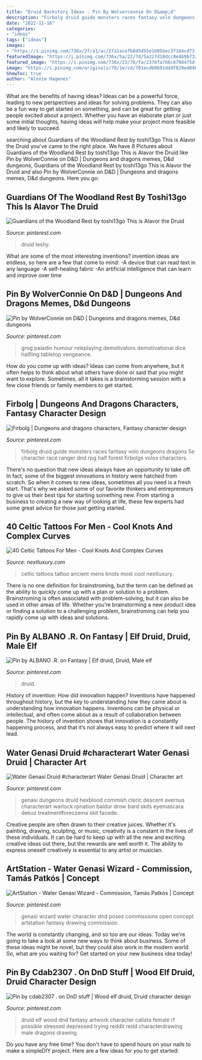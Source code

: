 ```yaml
---
title: "Druid Backstory Ideas : Pin By Wolverconnie On D&amp;d"
description: "Firbolg druid guide monsters races fantasy volo dungeons dragons 5e character race ranger dnd rpg half forest firbolgs volos characters"
date: "2022-11-16"
categories:
- "ideas"
tags: ["ideas"]
images:
- "https://i.pinimg.com/736x/2f/a1/ac/2fa1acefb8d5d55e1605bec37164cd73.jpg"
featuredImage: "https://i.pinimg.com/736x/5a/22/7d/5a227d10dcc8e4b9b7323015f262080b.jpg"
featured_image: "https://i.pinimg.com/736x/23/76/fa/2376fa766c679d475df705d54f0e9a8b.jpg"
image: "https://i.pinimg.com/originals/70/1e/cd/701ecdb0691dddf829ed840bdf5a0e20.jpg"
ShowToc: true
author: "Alexie Hagenes"
---
```



What are the benefits of having ideas?
Ideas can be a powerful force, leading to new perspectives and ideas for solving problems. They can also be a fun way to get started on something, and can be great for getting people excited about a project. Whether you have an elaborate plan or just some initial thoughts, having ideas will help make your project more feasible and likely to succeed.

	

		
searching about Guardians of the Woodland Rest by toshi13go This is Alavor the Druid you've came to the right place. We have 8 Pictures about Guardians of the Woodland Rest by toshi13go This is Alavor the Druid like Pin by WolverConnie on D&amp;D | Dungeons and dragons memes, D&amp;d dungeons, Guardians of the Woodland Rest by toshi13go This is Alavor the Druid and also Pin by WolverConnie on D&amp;D | Dungeons and dragons memes, D&amp;d dungeons. Here you go:
		
    
## Guardians Of The Woodland Rest By Toshi13go This Is Alavor The Druid

<img loading=lazy src="https://i.pinimg.com/736x/23/76/fa/2376fa766c679d475df705d54f0e9a8b.jpg" onerror="this.onerror=null;this.src='https://tse2.mm.bing.net/th?id=OIP.qpV3leLnfwf5K4XaiWYJ-AHaKb&amp;pid=15.1';" alt="Guardians of the Woodland Rest by toshi13go This is Alavor the Druid">

_Source: pinterest.com_

>druid leshy. 

	

What are some of the most interesting inventions?
invention ideas are endless, so here are a few that come to mind: 
-A device that can read text in any language 
-A self-healing fabric 
-An artificial intelligence that can learn and improve over time

    
## Pin By WolverConnie On D&amp;D | Dungeons And Dragons Memes, D&amp;d Dungeons

<img loading=lazy src="https://i.pinimg.com/736x/9c/b7/f0/9cb7f008ac7005b6ff9e12f0aa7ffd87.jpg" onerror="this.onerror=null;this.src='https://tse4.mm.bing.net/th?id=OIP.lmxdr6omRIcRiBVqid3gMQHaFT&amp;pid=15.1';" alt="Pin by WolverConnie on D&amp;D | Dungeons and dragons memes, D&amp;d dungeons">

_Source: pinterest.com_

>grog paladin humour roleplaying demotivators demotivational dice halfling tabletop vengeance. 

	

How do you come up with ideas?
Ideas can come from anywhere, but it often helps to think about what others have done or said that you might want to explore. Sometimes, all it takes is a brainstorming session with a few close friends or family members to get started.

    
## Firbolg | Dungeons And Dragons Characters, Fantasy Character Design

<img loading=lazy src="https://i.pinimg.com/originals/70/1e/cd/701ecdb0691dddf829ed840bdf5a0e20.jpg" onerror="this.onerror=null;this.src='https://tse1.mm.bing.net/th?id=OIP.VGbDN71ujYblnWDLhWEKRAHaLX&amp;pid=15.1';" alt="Firbolg | Dungeons and dragons characters, Fantasy character design">

_Source: pinterest.com_

>firbolg druid guide monsters races fantasy volo dungeons dragons 5e character race ranger dnd rpg half forest firbolgs volos characters. 

	

There's no question that new ideas always have an opportunity to take off. In fact, some of the biggest innovations in history were hatched from scratch. So when it comes to new ideas, sometimes all you need is a fresh start. That's why we asked some of our favorite thinkers and entrepreneurs to give us their best tips for starting something new. From starting a business to creating a new way of looking at life, these few experts had some great advice for those just getting started.

    
## 40 Celtic Tattoos For Men - Cool Knots And Complex Curves

<img loading=lazy src="http://nextluxury.com/wp-content/uploads/mens-ancient-celtic-tattoos.jpg" onerror="this.onerror=null;this.src='https://tse2.mm.bing.net/th?id=OIP.pY6u_hkKVyHydhgMIwLrZAHaI9&amp;pid=15.1';" alt="40 Celtic Tattoos For Men - Cool Knots And Complex Curves">

_Source: nextluxury.com_

>celtic tattoos tattoo ancient mens knots most cool nextluxury. 

	

There is no one definition for brainstroming, but the term can be defined as the ability to quickly come up with a plan or solution to a problem. Brainstroming is often associated with problem-solving, but it can also be used in other areas of life. Whether you’re brainstorming a new product idea or finding a solution to a challenging problem, brainstroming can help you rapidly come up with ideas and solutions.

    
## Pin By ALBANO .R. On Fantasy | Elf Druid, Druid, Male Elf

<img loading=lazy src="https://i.pinimg.com/736x/a1/81/d2/a181d2a7cd9c6be37ebb335bef76bdf3.jpg" onerror="this.onerror=null;this.src='https://tse3.mm.bing.net/th?id=OIP.MpduNet167Kvb9a_IrdmnwHaKk&amp;pid=15.1';" alt="Pin by ALBANO .R. on Fantasy | Elf druid, Druid, Male elf">

_Source: pinterest.com_

>druid. 

	

History of invention: How did innovation happen?
Inventions have happened throughout history, but the key to understanding how they came about is understanding how innovation happens. Inventions can be physical or intellectual, and often come about as a result of collaboration between people. The history of invention shows that innovation is a constantly happening process, and that it’s not always easy to predict where it will next lead.

    
## Water Genasi Druid #characterart Water Genasi Druid | Character Art

<img loading=lazy src="https://i.pinimg.com/736x/ee/40/6c/ee406cecc078d4601d0d269c3f8f699d.jpg" onerror="this.onerror=null;this.src='https://tse1.mm.bing.net/th?id=OIP.D_bsYcURCGQwIQoCxW7orgHaLd&amp;pid=15.1';" alt="Water Genasi Druid #characterart Water Genasi Druid | Character art">

_Source: pinterest.com_

>genasi dungeons druid hexblood commish cleric descent avernus characterart warlock rpnation baldur drow bard skits eyemascara dekuz treatmentforeczema skit facede. 

	

Creative people are often drawn to their creative juices. Whether it's painting, drawing, sculpting, or music, creativity is a constant in the lives of these individuals. It can be hard to keep up with all the new and exciting creative ideas out there, but the rewards are well worth it. The ability to express oneself creatively is essential to any artist or musician.

    
## ArtStation - Water Genasi Wizard - Commission, Tamás Patkós | Concept

<img loading=lazy src="https://i.pinimg.com/736x/5a/22/7d/5a227d10dcc8e4b9b7323015f262080b.jpg" onerror="this.onerror=null;this.src='https://tse1.mm.bing.net/th?id=OIP.v5jqoM_yza5wlucFqtzJuQHaKd&amp;pid=15.1';" alt="ArtStation - Water Genasi Wizard - Commission, Tamás Patkós | Concept">

_Source: pinterest.com_

>genasi wizard water character dnd poses commissions open concept artstation fantasy drawing commission. 

	

The world is constantly changing, and so too are our ideas. Today we're going to take a look at some new ways to think about business. Some of these ideas might be novel, but they could also work in the modern world. So, what are you waiting for? Get started on your new business idea today!

    
## Pin By Cdab2307 . On DnD Stuff | Wood Elf Druid, Druid Character Design

<img loading=lazy src="https://i.pinimg.com/736x/2f/a1/ac/2fa1acefb8d5d55e1605bec37164cd73.jpg" onerror="this.onerror=null;this.src='https://tse2.mm.bing.net/th?id=OIP.3zdTvf0vIWk2xdXoDo3YzgHaKe&amp;pid=15.1';" alt="Pin by cdab2307 . on DnD stuff | Wood elf druid, Druid character design">

_Source: pinterest.com_

>druid elf wood dnd fantasy artwork character calista female rf possible stressed depressed trying reddit redd characterdrawing male dragons drawing. 

	

Do you have any free time? You don't have to spend hours on your nails to make a simpleDIY project. Here are a few ideas for you to get started: 

